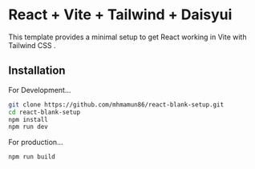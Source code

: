 # React + Vite + Tailwind + Daisyui

This template provides a minimal setup to get React working in Vite with
Tailwind CSS .

## Installation

For Development...

```sh
git clone https://github.com/mhmamun86/react-blank-setup.git
cd react-blank-setup
npm install
npm run dev
```

For production...

```sh
npm run build
```
